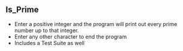## Is_Prime
* Enter a positive integer and the program will print out every prime number up to that integer.
* Enter any other character to end the program
* Includes a Test Suite as well